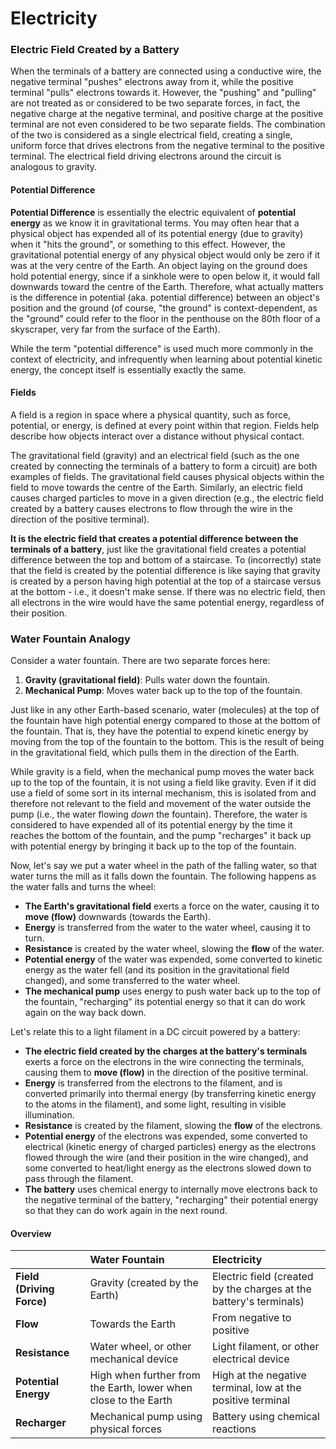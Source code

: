 # Electricity

### Electric Field Created by a Battery

When the terminals of a battery are connected using a conductive wire, the negative terminal "pushes" electrons away from it, while the positive terminal "pulls" electrons towards it. However, the "pushing" and "pulling" are not treated as or considered to be two separate forces, in fact, the negative charge at the negative terminal, and positive charge at the positive terminal are not even considered to be two separate fields. The combination of the two is considered as a single electrical field, creating a single, uniform force that drives electrons from the negative terminal to the positive terminal. The electrical field driving electrons around the circuit is analogous to gravity.

#### Potential Difference

**Potential Difference** is essentially the electric equivalent of **potential energy** as we know it in gravitational terms. You may often hear that a physical object has expended all of its potential energy (due to gravity) when it "hits the ground", or something to this effect. However, the gravitational potential energy of any physical object would only be zero if it was at the very centre of the Earth. An object laying on the ground does hold potential energy, since if a sinkhole were to open below it, it would fall downwards toward the centre of the Earth. Therefore, what actually matters is the difference in potential (aka. potential difference) between an object's position and the ground (of course, "the ground" is context-dependent, as the "ground" could refer to the floor in the penthouse on the 80th floor of a skyscraper, very far from the surface of the Earth).

While the term "potential difference" is used much more commonly in the context of electricity, and infrequently when learning about potential kinetic energy, the concept itself is essentially exactly the same.

#### Fields

A field is a region in space where a physical quantity, such as force, potential, or energy, is defined at every point within that region. Fields help describe how objects interact over a distance without physical contact.

The gravitational field (gravity) and an electrical field (such as the one created by connecting the terminals of a battery to form a circuit) are both examples of fields. The gravitational field causes physical objects within the field to move towards the centre of the Earth. Similarly, an electric field causes charged particles to move in a given direction (e.g., the electric field created by a battery causes electrons to flow through the wire in the direction of the positive terminal).

**It is the electric field that creates a potential difference between the terminals of a battery**, just like the gravitational field creates a potential difference between the top and bottom of a staircase. To (incorrectly) state that the field is created by the potential difference is like saying that gravity is created by a person having high potential at the top of a staircase versus at the bottom - i.e., it doesn't make sense. If there was no electric field, then all electrons in the wire would have the same potential energy, regardless of their position.

### Water Fountain Analogy

Consider a water fountain. There are two separate forces here:

1. **Gravity (gravitational field)**: Pulls water down the fountain.
2. **Mechanical Pump**: Moves water back up to the top of the fountain.

Just like in any other Earth-based scenario, water (molecules) at the top of the fountain have high potential energy compared to those at the bottom of the fountain. That is, they have the potential to expend kinetic energy by moving from the top of the fountain to the bottom. This is the result of being in the gravitational field, which pulls them in the direction of the Earth.

While gravity is a field, when the mechanical pump moves the water back up to the top of the fountain, it is not using a field like gravity. Even if it did use a field of some sort in its internal mechanism, this is isolated from and therefore not relevant to the field and movement of the water outside the pump (i.e., the water flowing *down* the fountain). Therefore, the water is considered to have expended all of its potential energy by the time it reaches the bottom of the fountain, and the pump "recharges" it back up with potential energy by bringing it back up to the top of the fountain.

Now, let's say we put a water wheel in the path of the falling water, so that water turns the mill as it falls down the fountain. The following happens as the water falls and turns the wheel:

* **The Earth's gravitational field** exerts a force on the water, causing it to **move (flow)** downwards (towards the Earth).
* **Energy** is transferred from the water to the water wheel, causing it to turn.
* **Resistance** is created by the water wheel, slowing the **flow** of the water.
* **Potential energy** of the water was expended, some converted to kinetic energy as the water fell (and its position in the gravitational field changed), and some transferred to the water wheel.
* **The mechanical pump** uses energy to push water back up to the top of the fountain, "recharging" its potential energy so that it can do work again on the way back down.



Let's relate this to a light filament in a DC circuit powered by a battery:

* **The electric field created by the charges at the battery's terminals** exerts a force on the electrons in the wire connecting the terminals, causing them to **move (flow)** in the direction of the positive terminal.
* **Energy** is transferred from the electrons to the filament, and is converted primarily into thermal energy (by transferring kinetic energy to the atoms in the filament), and some light, resulting in visible illumination.
* **Resistance** is created by the filament, slowing the **flow** of the electrons.
* **Potential energy** of the electrons was expended, some converted to electrical (kinetic energy of charged particles) energy as the electrons flowed through the wire (and their position in the wire changed), and some converted to heat/light energy as the electrons slowed down to pass through the filament.
* **The battery** uses chemical energy to internally move electrons back to the negative terminal of the battery, "recharging" their potential energy so that they can do work again in the next round.



#### Overview

|                           | Water Fountain                                               | Electricity                                                  |
| :------------------------ | :----------------------------------------------------------- | :----------------------------------------------------------- |
| **Field (Driving Force)** | Gravity (created by the Earth)                               | Electric field (created by the charges at the battery's terminals) |
| **Flow**                  | Towards the Earth                                            | From negative to positive                                    |
| **Resistance**            | Water wheel, or other mechanical device                      | Light filament, or other electrical device                   |
| **Potential Energy**      | High when further from the Earth, lower when close to the Earth | High at the negative terminal, low at the positive terminal  |
| **Recharger**             | Mechanical pump using physical forces                        | Battery using chemical reactions                             |